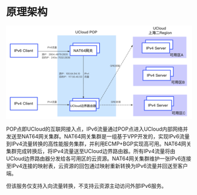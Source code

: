 # 原理架构



![](/images/introduction/nat64架构.png)

POP点即UCloud的互联网接入点，IPv6流量通过POP点进入UCloud内部网络并发送至NAT64网关集群。NAT64网关集群是一组基于VPP开发的，实现IPv6流量到IPv4流量转换的高性能服务集群，并利用ECMP+BGP实现高可用。NAT64网关集群完成转换后，将IPv4流量送至UCloud边界路由器。所有IPv4流量将由UCloud边界路由器分发给各可用区的云资源。NAT64网关集群维护一张IPv6连接至IPv4连接的映射表，云资源的回包通过映射重新转换为IPv6流量并回送至客户端。

但该服务仅支持入向流量转换，不支持云资源主动访问外部IPv6服务。
